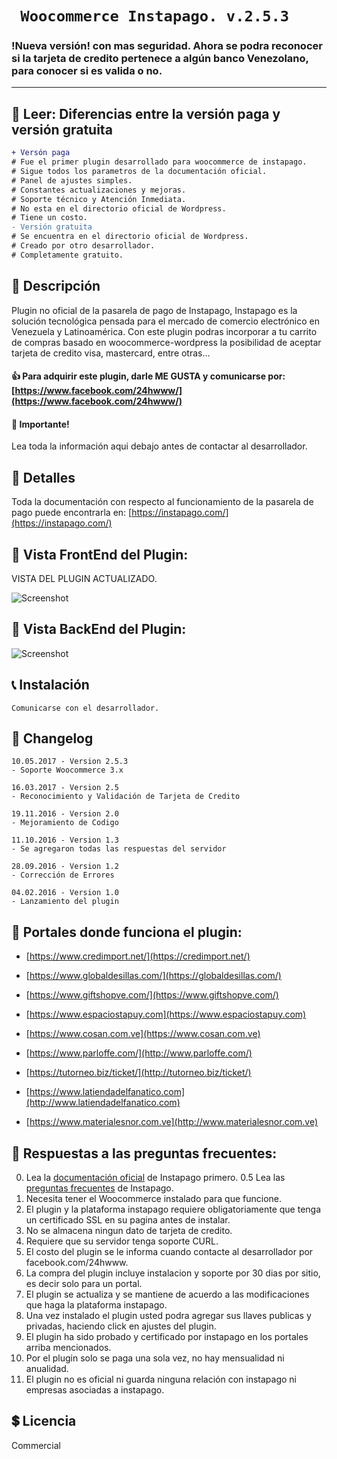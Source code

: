 # ``` Woocommerce Instapago. v.2.5.3```
### !Nueva versión! con mas seguridad. Ahora se podra reconocer si la tarjeta de credito pertenece a algún banco Venezolano, para conocer si es valida o no.

---

## &#x1F4D8; Leer: Diferencias entre la versión paga y versión gratuita 
```diff
+ Versón paga
# Fue el primer plugin desarrollado para woocommerce de instapago.
# Sigue todos los parametros de la documentación oficial.
# Panel de ajustes simples. 
# Constantes actualizaciones y mejoras.
# Soporte técnico y Atención Inmediata.
# No esta en el directorio oficial de Wordpress.
# Tiene un costo.
- Versión gratuita
# Se encuentra en el directorio oficial de Wordpress.
# Creado por otro desarrollador.
# Completamente gratuito.
```

## &#x1F4E2; Descripción

Plugin no oficial de la pasarela de pago de Instapago, Instapago es la solución tecnológica pensada para el mercado de comercio electrónico en Venezuela y Latinoamérica. Con este plugin podras incorporar a tu carrito de compras basado en woocommerce-wordpress la posibilidad de aceptar tarjeta de credito visa, mastercard, entre otras... 

#### &#x1F44D; Para adquirir este plugin, darle ME GUSTA y comunicarse por: [https://www.facebook.com/24hwww/](https://www.facebook.com/24hwww/)

#### &#x1F425; Importante!
Lea toda la información aqui debajo antes de contactar al desarrollador.

## &#x1F3E1; Detalles

Toda la documentación con respecto al funcionamiento de la pasarela de pago puede encontrarla en:
[https://instapago.com/](https://instapago.com/)

## &#x1F476; Vista FrontEnd del Plugin:

VISTA DEL PLUGIN ACTUALIZADO.

![Screenshot](http://i.imgur.com/YS2kS71.gif "Fronted Instapago")

## &#x1F474; Vista BackEnd del Plugin:

![Screenshot](http://i.imgur.com/cqGDV23.png "Backend Instapago")

## &#x1F4DE; Instalación


    Comunicarse con el desarrollador.


## &#x1F4DD; Changelog

```
10.05.2017 - Version 2.5.3
- Soporte Woocommerce 3.x

16.03.2017 - Version 2.5
- Reconocimiento y Validación de Tarjeta de Credito

19.11.2016 - Version 2.0
- Mejoramiento de Codigo

11.10.2016 - Version 1.3
- Se agregaron todas las respuestas del servidor

28.09.2016 - Version 1.2
- Corrección de Errores

04.02.2016 - Version 1.0
- Lanzamiento del plugin
```

## &#x1F4BC; Portales donde funciona el plugin:

* [https://www.credimport.net/](https://credimport.net/)

* [https://www.globaldesillas.com/](https://globaldesillas.com/)

* [https://www.giftshopve.com/](https://www.giftshopve.com/)
 
* [https://www.espaciostapuy.com](https://www.espaciostapuy.com)

* [https://www.cosan.com.ve](https://www.cosan.com.ve)

* [https://www.parloffe.com/](http://www.parloffe.com/)

* [https://tutorneo.biz/ticket/](http://tutorneo.biz/ticket/)

* [https://www.latiendadelfanatico.com](http://www.latiendadelfanatico.com)

* [https://www.materialesnor.com.ve](http://www.materialesnor.com.ve)

## &#x1F33C; Respuestas a las preguntas frecuentes:

0. Lea la [documentación oficial](https://instapago.com/wp-content/uploads/2016/02/Guia-Integracion-API-Instapago-1.6.pdf) de Instapago primero.
0.5 Lea las [preguntas frecuentes](https://instapago.com/preguntas-frecuentes/) de Instapago.
1. Necesita tener el Woocommerce instalado para que funcione.
2. El plugin y la plataforma instapago requiere obligatoriamente que tenga un certificado SSL en su pagina antes de instalar.
3. No se almacena ningun dato de tarjeta de credito.
4. Requiere que su servidor tenga soporte CURL.
5. El costo del plugin se le informa cuando contacte al desarrollador por facebook.com/24hwww.
6. La compra del plugin incluye instalacion y soporte por 30 dias por sitio, es decir solo para un portal.
7. El plugin se actualiza y se mantiene de acuerdo a las modificaciones que haga la plataforma instapago.
8. Una vez instalado el plugin usted podra agregar sus llaves publicas y privadas, haciendo click en ajustes del plugin.
9. El plugin ha sido probado y certificado por instapago en los portales arriba mencionados.
10. Por el plugin solo se paga una sola vez, no hay mensualidad ni anualidad.
11. El plugin no es oficial ni guarda ninguna relación con instapago ni empresas asociadas a instapago.

## &#x1F4B2; Licencia 
Commercial
